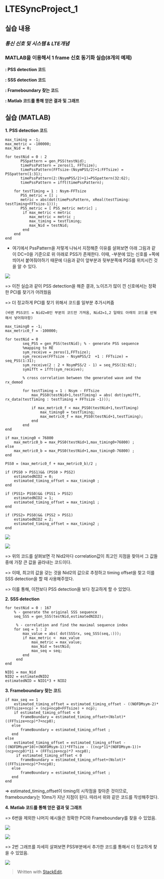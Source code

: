 # LTESyncProject_1
## 실습 내용
### ***통신 신호 및 시스템 & LTE개념***


### **MATLAB을 이용해서 1 frame 신호 동기화 실습(8개의 예제)**

**: PSS detection 코드**

**: SSS detection 코드**

**: Frameboundary 찾는 코드**

**: Matlab 코드를 통해 얻은 결과 및 그래프**




## 실습 (MATLAB)

**1. PSS detection 코드**
```
max_timing = -1;
max_metric = -100000;
max_Nid = 0;

for testNid = 0 : 2
       PSSpattern = gen_PSS(testNid);
       timePssPattern = zeros(1, FFTsize);
       timePssPattern(FFTsize-(NsymPSS/2)+1:FFTsize) = PSSpattern(1:31);  
       timePssPattern(2:(NsymPSS/2)+1)=PSSpattern(32:62);
       timePssPattern = ifft(timePssPattern);
    
    for testTiming = 1 : Nsym-FFTsize
       PSS_metric = [] ; 
       metric = abs(dot(timePssPattern, xReal(testTiming: testTiming+FFTsize-1)));
       PSS_metric = [ PSS_metric metric] ; 
        if max_metric < metric
           max_metric = metric ;
           max_timing = testTiming;
           max_Nid = testNid;
        end
    end 
end
```
+ 여기에서 PssPattern을 저렇게 나눠서 지정해준 이유를 살펴보면 아래 그림과 같이 DC=0을 기준으로 위 아래로 PSS가 존재한다. 
이때, -부분에 있는 신호를 +쪽에 띄어서 붙여줘야하기 때문에 다음과 같이 앞부분과 뒷부분쪽에 PSS를 위치시킨 것을 알 수 있다.

![](https://github.com/prizesilvers2/Communication_Theorem/blob/master/Figs/LTESyncProject/1.png)



=> 이전 실습과 같이 PSS detection을 해준 결과, 노이즈가 많이 낀 신호에서는 정확한 PCI를 찾기가 어려웠음

=> 더 정교하게 PCI를 찾기 위해서 코드를 일부분 추가시켜줌

```
(바뀐 PSS코드 = Nid2=0인 부분의 코드만 가져옴, Nid2=1,2 일때도 아래의 코드를 반복해서 넣어줘야함)

max_timing0 = -1;
max_metric0_f = -100000;

for testNid = 0
        seq_PSS = gen_PSS(testNid); % - generate PSS sequence
        %mapping to RE
        sym_receive = zeros(1,FFTsize); 
        sym_receive(FFTsize - NsymPSS/2  +1 : FFTsize) = seq_PSS(1:31); 
        sym_receive(2 : 2 + NsymPSS/2 - 1) = seq_PSS(32:62);
        symifft = ifft(sym_receive);
        
        % cross correlation between the generated wave and the rx_demod
        
        for testTiming = 1 : Nsym - FFTsize
            max_PSS0(testNid+1,testTiming) = abs( dot(symifft, rx_data(testTiming : testTiming + FFTsize -1)));
            
            if max_metric0_f < max_PSS0(testNid+1,testTiming)
                max_timing0 = testTiming;
                max_metric0_f = max_PSS0(testNid+1,testTiming);
            end
        end      
end

if max_timing0 < 76800
    max_metric0_b = max_PSS0(testNid+1,max_timing0+76800) ;
else
    max_metric0_b = max_PSS0(testNid+1,max_timing0-76800) ;
end

PSS0 = (max_metric0_f + max_metric0_b)/2 ;
```

```
if (PSS0 > PSS1)&& (PSS0 > PSS2)
    estimatedNID2 = 0;
    estimated_timing_offset = max_timing0 ;
end

if (PSS1> PSS0)&& (PSS1 > PSS2)
    estimatedNID2 = 1;
    estimated_timing_offset = max_timing1 ;
end

if (PSS2> PSS0)&& (PSS2 > PSS1)
    estimatedNID2 = 2;
    estimated_timing_offset = max_timing2 ;
end
```

![](https://github.com/prizesilvers2/Communication_Theorem/blob/master/Figs/LTESyncProject/4.png)

![](https://github.com/prizesilvers2/Communication_Theorem/blob/master/Figs/LTESyncProject/5.png)

=> 위의 코드를 살펴보면 각 Nid2마다 correlation값이 최고인 지점을 찾아서 그 값들 중에 가장 큰 값을 골라내는 코드이다.

=> 이때, 최고의 값을 갖는 것을 Nid2의 값으로 추정하고 timing offset을 찾고 이를 SSS detection을 할 때 사용해주었다.

=> 이를 통해, 이전보다 PSS detection을 보다 정교하게 할 수 있었다.


**2. SSS detection**
```
for testNid = 0 : 167
    % - generate the original SSS sequence
    seq_SSS = gen_SSS(testNid,estimatedNID2);
    
     % - correlation and find the maximal sequence index
    for seq = 1 : 2
        max_value = abs( dot(SSSrx, seq_SSS(seq,:)));  
        if max_metric <  max_value
            max_metric = max_value;
            max_Nid = testNid;
            max_seq = seq;
        end
     end
end

NID1 = max_Nid
NID2 = estimatedNID2
estimatedNID = NID1*3 + NID2
```



**3. Frameboundary 찾는 코드**
```
if max_seq == 1
    estimated_timing_offset = estimated_timing_offset - ((NOFDMsym-2)*(FFTsize+ncp) + (ncp+ncp0+FFTsize) + ncp);
    if estimated_timing_offset < 0
       frameBoundary = estimated_timing_offset+(Nslot)*((FFTsize+ncp)*7+ncp0);
   else
       frameBoundary = estimated_timing_offset ;
   end
else
    estimated_timing_offset = estimated_timing_offset - ((NOFDMsym*10)+(NOFDMsym-1))*FFTsize - ((ncp*11*(NOFDMsym-1))+(ncp+ncp0)*11 + (FFTsize+ncp)*7 +ncp0);
     if estimated_timing_offset < 0
       frameBoundary = estimated_timing_offset+(Nslot)*((FFTsize+ncp)*7+ncp0);
   else
       frameBoundary = estimated_timing_offset ;
   end
end
```
=> estimated_timing_offset이 timing의 시작점을 찾아준 것이므로, frameboundary는 10ms가 지난 지점이 된다. 따라서 위와 같은 코드를 작성해주었다.



**4. Matlab 코드를 통해 얻은 결과 및 그래프**

=> 6번을 제외한 나머지 예시들은 정확한 PCI와 Frameboundary를 찾을 수 있었음.

![](https://github.com/prizesilvers2/Communication_Theorem/blob/master/Figs/LTESyncProject/8.png)

![](https://github.com/prizesilvers2/Communication_Theorem/blob/master/Figs/LTESyncProject/9.png)


=> 2번 그래프를 자세히 살펴보면 PSS부분에서 추가한 코드를 통해서 더 정교하게 찾을 수 있었음.

![](https://github.com/prizesilvers2/Communication_Theorem/blob/master/Figs/LTESyncProject/10.png)

> Written with [StackEdit](https://stackedit.io/).

